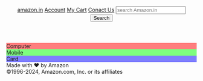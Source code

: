<!DOCTYPE html>
<html lang="en">
<head>
  <meta charset="UTF-8">
  <meta name="viewport" content="width=device-width, initial-scale=1.0">
  <title>Document</title>
  <link rel="stylesheet" href="s.css">
</head>
<body>
  <header>
    <div id="navbar">
      <a href="#" id="logo">amazon.in</a>
      <a href="#">Account</a>
      <a href="#">My Cart</a>
      <a href="#">Conact Us</a>
      <input placeholder="search Amazon.in">
      <button>Search</button>
    </div>
  </header>
  <div id="content">
    <div class="contentBox" style="background-color: rgba(255, 0, 0, 0.5);">Computer</div>
    <div class="contentBox" style="background-color: rgba(0, 255, 0, 0.5);">Mobile</div>
    <div class="contentBox" style="background-color: rgba(0, 0, 255, 0.5);">Card</div>
  </div>
  <footer>
    Made with &#x2665; by Amazon<br>
    &#169;1996-2024, Amazon.com, Inc. or its affiliates
  </footer>
</body>
</html>
